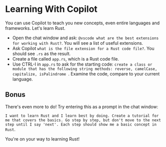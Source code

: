 # Learning With Copilot

You can use Copilot to teach you new concepts, even entire languages and frameworks. Let's learn Rust.


  - Open the chat window and ask: `@vscode what are the best extensions for working with Rust?`. You will see a list of useful extensions.
  - Ask Copilot `what is the file extension for a Rust code file?`. You should see `.rs` as the result.
  - Create a file called `app.rs`, which is a Rust code file.
  - Use CTRL-I in `app.rs` to ask for the starting code: `create a class or module that has the following string methods: reverse, camelCase, capitalize, isPalindrome `. Examine the code, compare to your current language.

## Bonus 

There's even more to do! Try entering this as a prompt in the chat window:

`I want to learn Rust and I learn best by doing. Create a tutorial for me that covers the basics. Go step by step, but don't move to the next step until I say 'next'. Each step should show me a basic concept in Rust`.

You're on your way to learning Rust!